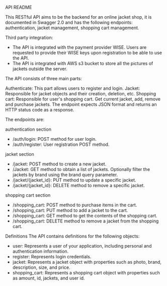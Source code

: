 API README

This RESTful API aims to be the backend for an online jacket shop, it is documented in Swagger 2.0 and has the following endpoints:
authentication, jacket management, shopping cart management. 

Third party integration: 
- The API is integrated with the payment provider WISE. Users are requested to provide their WISE keys upon registration to be able to use the API.
- The API is integrated with AWS s3 bucket to store all the pictures of jackets outside the server. 

The API consists of three main parts:

Authenticate: This part allows users to register and login.
Jacket: Responsible for jacket objects and their creation, deletion, etc.
Shopping cart: Responsible for user's shopping cart. Get current jacket, add, remove and purchase jackets.
The endpoint expects JSON format and returns an HTTP status code as a response.

The endpoints are:

authentication section
- /auth/login: POST method for user login.
- /auth/register: User registration POST method.

jacket section
- /jacket: POST method to create a new jacket.
- /Jacket: GET method to obtain a list of jackets. Optionally filter the jackets by brand using the brand query parameter.
- /jacket/{jacket_id}: PUT method to update a specific jacket.
- /jacket/{jacket_id}: DELETE method to remove a specific jacket.

shopping cart section
- /shopping_cart: POST method to purchase items in the cart. 
- /shopping_cart: PUT method to add a jacket to the cart.
- /shopping_cart: GET method to get the contents of the shopping cart.
- /shopping_cart: DELETE method to remove a jacket from the shopping cart.

Definitions
The API contains definitions for the following objects:
- user: Represents a user of your application, including personal and authentication information.
- register: Represents login credentials.
- jacket: Represents a jacket object with properties such as photo, brand, description, size, and price.
- shopping_cart: Represents a shopping cart object with properties such as amount, id, jackets, and user id. 